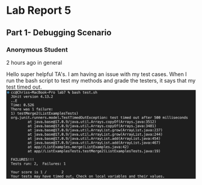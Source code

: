 # **Lab Report 5**
## **Part 1- Debugging Scenario**

### **Anonymous Student**
2 hours ago in general

Hello super helpful TA's. I am having an issue with my test cases. When I run the bash script to test my methods and grade the testers, it says that my test timed out. 
![Image](studenterror.png)
